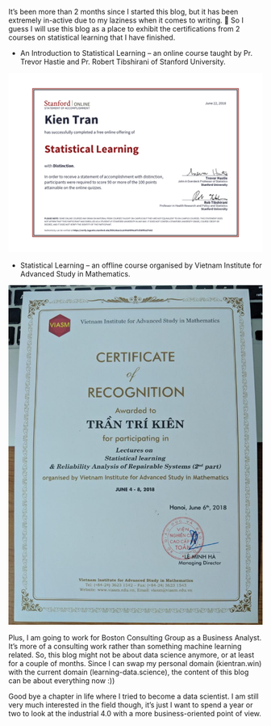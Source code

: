 It’s been more than 2 months since I started this blog, but it has been extremely in-active due to my laziness when it comes to writing. 🙁 So I guess I will use this blog as a place to exhibit the certifications from 2 courses on statistical learning that I have finished.

- An Introduction to Statistical Learning – an online course taught by Pr. Trevor Hastie and Pr. Robert Tibshirani of Stanford University.

![Standford Statistical learning](https://github.com/trantrikien239/trantrikien239.github.io/blob/master/media/statistical_learning.png?raw=true)

- Statistical Learning – an offline course organised by Vietnam Institute for Advanced Study in Mathematics.

![Viasm Statistical learning](https://github.com/trantrikien239/trantrikien239.github.io/blob/master/media/viasm-768x1024.jpg?raw=true)

Plus, I am going to work for Boston Consulting Group as a Business Analyst. It’s more of a consulting work rather than something machine learning related. So, this blog might not be about data science anymore, or at least for a couple of months. Since I can swap my personal domain (kientran.win) with the current domain (learning-data.science), the content of this blog can be about everything now :))

Good bye a chapter in life where I tried to become a data scientist. I am still very much interested in the field though, it’s just I want to spend a year or two to look at the industrial 4.0 with a more business-oriented point of view.
